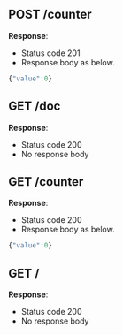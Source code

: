 POST /counter
-------------

**Response**: 

 - Status code 201
 - Response body as below.

``` javascript
{"value":0}
```

GET /doc
--------

**Response**: 

 - Status code 200
 - No response body

GET /counter
------------

**Response**: 

 - Status code 200
 - Response body as below.

``` javascript
{"value":0}
```

GET /
-----

**Response**: 

 - Status code 200
 - No response body
